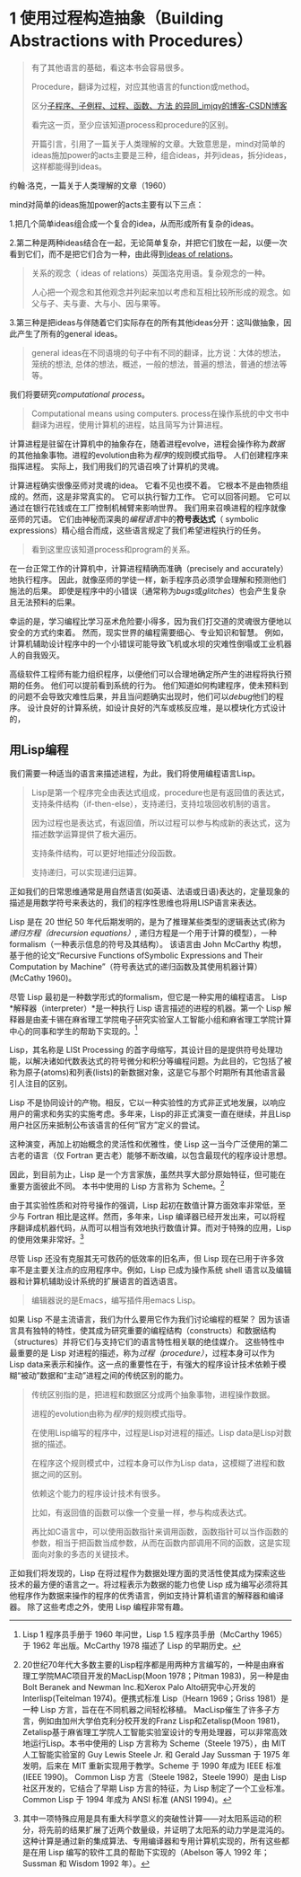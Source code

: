 # 1 使用过程构造抽象（Building Abstractions with Procedures）

> 有了其他语言的基础，看这本书会容易很多。
>
> Procedure，翻译为过程，对应其他语言的function或method。
>
> 区分[子程序、子例程、过程、函数、方法 的异同_imjqy的博客-CSDN博客](https://blog.csdn.net/qq_42195302/article/details/128737346)
>
> 看完这一页，至少应该知道process和procedure的区别。
>
> 开篇引言，引用了一篇关于人类理解的文章。大致意思是，mind对简单的ideas施加power的acts主要是三种，组合ideas，并列ideas，拆分ideas，这样都能得到ideas。

约翰·洛克，一篇关于人类理解的文章（1960）

mind对简单的ideas施加power的acts主要有以下三点：

1.把几个简单ideas组合成一个复合的idea，从而形成所有复杂的ideas。

2.第二种是两种ideas结合在一起，无论简单复杂，并把它们放在一起，以便一次看到它们，而不是把它们合为一种，由此得到[ideas of relations](https://baike.baidu.com/item/%E5%85%B3%E7%B3%BB%E7%9A%84%E8%A7%82%E5%BF%B5/22645025?fr=aladdin)。

> 关系的观念（ ideas of relations）英国洛克用语。复杂观念的一种。
>
> 人心把一个观念和其他观念并列起来加以考虑和互相比较所形成的观念。如父与子、夫与妻、大与小、因与果等。

3.第三种是把ideas与伴随着它们实际存在的所有其他ideas分开：这叫做抽象，因此产生了所有的general ideas。

> general ideas在不同语境的句子中有不同的翻译，比方说：大体的想法，笼统的想法, 总体的想法，概述，一般的想法，普遍的想法，普通的想法等等。

我们将要研究*computational process*。

> Computational means using computers. process在操作系统的中文书中翻译为进程，使用计算机的进程，姑且简写为计算进程。

计算进程是驻留在计算机中的抽象存在，随着进程evolve，进程会操作称为*数据*的其他抽象事物。进程的evolution由称为*程序*的规则模式指导。 人们创建程序来指挥进程。 实际上，我们用我们的咒语召唤了计算机的灵魂。

计算进程确实很像巫师对灵魂的idea。 它看不见也摸不着。 它根本不是由物质组成的。然而，这是非常真实的。 它可以执行智力工作。 它可以回答问题。 它可以通过在银行花钱或在工厂控制机械臂来影响世界。 我们用来召唤进程的程序就像巫师的咒语。 它们由神秘而深奥的*编程语言*中的**符号表达式**（ symbolic expressions）精心组合而成，这些语言规定了我们希望进程执行的任务。

> 看到这里应该知道process和program的关系。

在一台正常工作的计算机中，计算进程精确而准确（precisely and accurately）地执行程序。 因此，就像巫师的学徒一样，新手程序员必须学会理解和预测他们施法的后果。 即使是程序中的小错误（通常称为*bugs*或*glitches*）也会产生复杂且无法预料的后果。

幸运的是，学习编程比学习巫术危险要小得多，因为我们打交道的灵魂很方便地以安全的方式约束着。 然而，现实世界的编程需要细心、专业知识和智慧。 例如，计算机辅助设计程序中的一个小错误可能导致飞机或水坝的灾难性倒塌或工业机器人的自我毁灭。

高级软件工程师有能力组织程序，以便他们可以合理地确定所产生的进程将执行预期的任务。 他们可以提前看到系统的行为。 他们知道如何构建程序，使未预料到的问题不会导致灾难性后果，并且当问题确实出现时，他们可以*debug*他们的程序。 设计良好的计算系统，如设计良好的汽车或核反应堆，是以模块化方式设计的，

## 用Lisp编程

我们需要一种适当的语言来描述进程，为此，我们将使用编程语言Lisp。

> Lisp是第一个程序完全由表达式组成，procedure也是有返回值的表达式，支持条件结构（if-then-else），支持递归，支持垃圾回收机制的语言。
>
> 因为过程也是表达式，有返回值，所以过程可以参与构成新的表达式，这为描述数学运算提供了极大遍历。
>
> 支持条件结构，可以更好地描述分段函数。
>
> 支持递归，可以实现递归运算。

正如我们的日常思维通常是用自然语言(如英语、法语或日语)表达的，定量现象的描述是用数学符号来表达的，我们的程序性思维也将用LISP语言来表达。

Lisp 是在 20 世纪 50 年代后期发明的，是为了推理某些类型的逻辑表达式(称为*递归方程（drecursion equations）*, 递归方程是一个用于计算的模型），一种formalism（一种表示信息的符号及其结构）。 该语言由 John McCarthy 构想，基于他的论文“Recursive Functions ofSymbolic Expressions and Their Computation by Machine”（符号表达式的递归函数及其使用机器计算）(McCathy 1960)。

尽管 Lisp 最初是一种数学形式的formalism，但它是一种实用的编程语言。 Lisp *解释器（interpreter）*是一种执行 Lisp 语言描述的进程的机器。第一个 Lisp 解释器是由麦卡锡在麻省理工学院电子研究实验室人工智能小组和麻省理工学院计算中心的同事和学生的帮助下实现的。[^1]

Lisp，其名称是 LISt Processing 的首字母缩写，其设计目的是提供符号处理功能，以解决诸如代数表达式的符号微分和积分等编程问题。为此目的，它包括了被称为原子(atoms)和列表(lists)的新数据对象，这是它与那个时期所有其他语言最引人注目的区别。

Lisp 不是协同设计的产物。相反，它以一种实验性的方式非正式地发展，以响应用户的需求和务实的实施考虑。多年来，Lisp的非正式演变一直在继续，并且Lisp 用户社区历来抵制公布该语言的任何“官方”定义的尝试。

这种演变，再加上初始概念的灵活性和优雅性，使 Lisp 这一当今广泛使用的第二古老的语言（仅 Fortran 更古老）能够不断改编，以包含最现代的程序设计思想。

因此，到目前为止，Lisp 是一个方言家族，虽然共享大部分原始特征，但可能在重要方面彼此不同。 本书中使用的 Lisp 方言称为 Scheme。[^2]

由于其实验性质和对符号操作的强调，Lisp 起初在数值计算方面效率非常低，至少与 Fortran 相比是这样。然而，多年来，Lisp 编译器已经开发出来，可以将程序翻译成机器代码，从而可以相当有效地执行数值计算。而对于特殊的应用，Lisp 的使用效果非常好。[^3]

尽管 Lisp 还没有克服其无可救药的低效率的旧名声，但 Lisp 现在已用于许多效率不是主要关注点的应用程序中。例如，Lisp 已成为操作系统 shell 语言以及编辑器和计算机辅助设计系统的扩展语言的首选语言。

> 编辑器说的是Emacs，编写插件用emacs Lisp。

如果 Lisp 不是主流语言，我们为什么要用它作为我们讨论编程的框架？ 因为该语言具有独特的特性，使其成为研究重要的编程结构（constructs）和数据结构（structures）并将它们与支持它们的语言特性相关联的绝佳媒介。 这些特性中最重要的是 Lisp 对进程的描述，称为*过程（procedure）*，过程本身可以作为 Lisp data来表示和操作。这一点的重要性在于，有强大的程序设计技术依赖于模糊“被动”数据和“主动”进程之间的传统区别的能力。

> 传统区别指的是，把进程和数据区分成两个抽象事物，进程操作数据。
>
> 进程的evolution由称为*程序*的规则模式指导。
>
> 在使用Lisp编写的程序中，过程是Lisp对进程的描述。Lisp data是Lisp对数据的描述。
>
> 在程序这个规则模式中，过程本身可以作为Lisp data，这模糊了进程和数据之间的区别。
>
> 依赖这个能力的程序设计技术有很多。
>
> 比如，有返回值的函数可以像一个变量一样，参与构成表达式。
>
> 再比如C语言中，可以使用函数指针来调用函数，函数指针可以当作函数的参数，相当于把函数当成参数，从而在函数内部调用不同的函数，这是实现面向对象的多态的关键技术。

正如我们将发现的，Lisp 在将过程作为数据处理方面的灵活性使其成为探索这些技术的最方便的语言之一。将过程表示为数据的能力也使 Lisp 成为编写必须将其他程序作为数据来操作的程序的优秀语言，例如支持计算机语言的解释器和编译器。 除了这些考虑之外，使用 Lisp 编程非常有趣。

[^1]: Lisp 1 程序员手册于 1960 年问世，Lisp 1.5 程序员手册（McCarthy 1965）于 1962 年出版。McCarthy 1978 描述了 Lisp 的早期历史。
    
[^2]: 20世纪70年代大多数主要的Lisp程序都是用两种方言编写的，一种是由麻省理工学院MAC项目开发的MacLisp(Moon 1978；Pitman 1983)，另一种是由Bolt Beranek and Newman Inc.和Xerox Palo Alto研究中心开发的Interlisp(Teitelman 1974)。便携式标准 Lisp（Hearn 1969；Griss 1981）是一种 Lisp 方言，旨在在不同机器之间轻松移植。 MacLisp催生了许多子方言，例如由加州大学伯克利分校开发的Franz Lisp和Zetalisp(Moon 1981)，Zetalisp基于麻省理工学院人工智能实验室设计的专用处理器，可以非常高效地运行Lisp。本书中使用的 Lisp 方言称为 Scheme（Steele 1975），由 MIT 人工智能实验室的 Guy Lewis Steele Jr. 和 Gerald Jay Sussman 于 1975 年发明，后来在 MIT 重新实现用于教学。Scheme 于 1990 年成为 IEEE 标准 (IEEE 1990)。 Common Lisp 方言（Steele 1982，Steele 1990）是由 Lisp 社区开发的，它结合了早期 Lisp 方言的特征，为 Lisp 制定了一个工业标准。 Common Lisp 于 1994 年成为 ANSI 标准 (ANSI 1994)。
    
[^3]: 其中一项特殊应用是具有重大科学意义的突破性计算——对太阳系运动的积分，将先前的结果扩展了近两个数量级，并证明了太阳系的动力学是混沌的。 这种计算是通过新的集成算法、专用编译器和专用计算机实现的，所有这些都是在用 Lisp 编写的软件工具的帮助下实现的（Abelson 等人 1992 年；Sussman 和 Wisdom 1992 年）。
